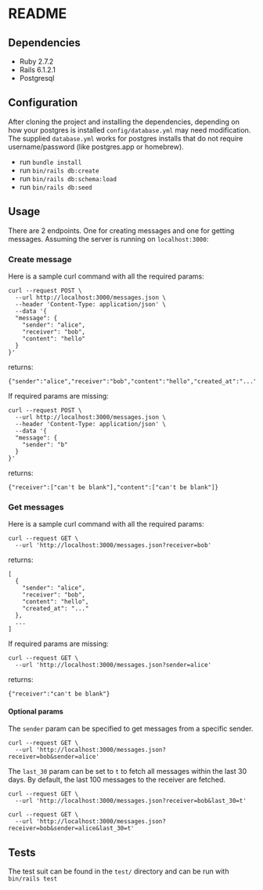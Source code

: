 # README
## Dependencies
* Ruby 2.7.2
* Rails 6.1.2.1
* Postgresql

## Configuration
After cloning the project and installing the dependencies, depending on how your postgres is installed `config/database.yml` may need modification. The supplied `database.yml` works for postgres installs that do not require username/password (like postgres.app or homebrew).

* run `bundle install`
* run `bin/rails db:create`
* run `bin/rails db:schema:load`
* run `bin/rails db:seed`

## Usage
There are 2 endpoints. One for creating messages and one for getting messages. Assuming the server is running on `localhost:3000`:

### Create message
Here is a sample curl command with all the required params:
```
curl --request POST \
  --url http://localhost:3000/messages.json \
  --header 'Content-Type: application/json' \
  --data '{
  "message": {
    "sender": "alice",
    "receiver": "bob",
    "content": "hello"
  }
}'
```

returns:
```
{"sender":"alice","receiver":"bob","content":"hello","created_at":"..."}
```

If required params are missing:
```
curl --request POST \
  --url http://localhost:3000/messages.json \
  --header 'Content-Type: application/json' \
  --data '{
  "message": {
    "sender": "b"
  }
}'
```

returns:
```
{"receiver":["can't be blank"],"content":["can't be blank"]}
```

### Get messages
Here is a sample curl command with all the required params:
```
curl --request GET \
  --url 'http://localhost:3000/messages.json?receiver=bob'
```

returns:
```
[
  {
    "sender": "alice",
    "receiver": "bob",
    "content": "hello",
    "created_at": "..."
  },
  ...
]
```

If required params are missing:
```
curl --request GET \
  --url 'http://localhost:3000/messages.json?sender=alice'
```

returns:
```
{"receiver":"can't be blank"}
```

#### Optional params
The `sender` param can be specified to get messages from a specific sender.
```
curl --request GET \
  --url 'http://localhost:3000/messages.json?receiver=bob&sender=alice'
```

The `last_30` param can be set to `t` to fetch all messages within the last 30 days. By default, the last 100 messages to the receiver are fetched.
```
curl --request GET \
  --url 'http://localhost:3000/messages.json?receiver=bob&last_30=t'

curl --request GET \
  --url 'http://localhost:3000/messages.json?receiver=bob&sender=alice&last_30=t'
```

## Tests
The test suit can be found in the `test/` directory and can be run with `bin/rails test`
